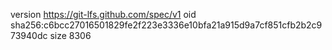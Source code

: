 version https://git-lfs.github.com/spec/v1
oid sha256:c6bcc27016501829fe2f223e3336e10bfa21a915d9a7cf851cfb2b2c973940dc
size 8306
